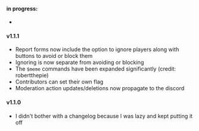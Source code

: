 #### in progress:

- 

#### v1.1.1

* Report forms now include the option to ignore players along with buttons to avoid or block them
* Ignoring is now separate from avoiding or blocking
* The `$meme` commands have been expanded significantly (credit: robertthepie)
* Contributors can set their own flag
* Moderation action updates/deletions now propagate to the discord

#### v1.1.0

- I didn't bother with a changelog because I was lazy and kept putting it off
